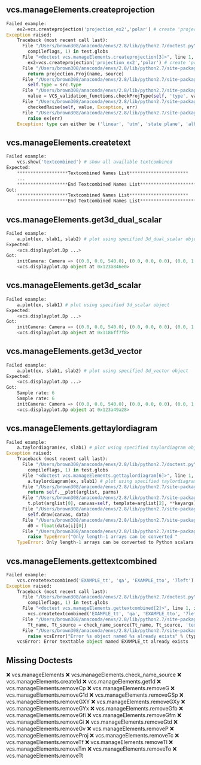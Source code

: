 vcs.manageElements.createprojection
-----------------------------------
```python
Failed example:
    ex2=vcs.createprojection('projection_ex2','polar') # create 'projection_ex2' from 'polar' template
Exception raised:
    Traceback (most recent call last):
      File "/Users/brown308/anaconda/envs/2.8/lib/python2.7/doctest.py", line 1315, in __run
        compileflags, 1) in test.globs
      File "<doctest vcs.manageElements.createprojection[3]>", line 1, in <module>
        ex2=vcs.createprojection('projection_ex2','polar') # create 'projection_ex2' from 'polar' template
      File "/Users/brown308/anaconda/envs/2.8/lib/python2.7/site-packages/vcs/manageElements.py", line 120, in createprojection
        return projection.Proj(name, source)
      File "/Users/brown308/anaconda/envs/2.8/lib/python2.7/site-packages/vcs/projection.py", line 434, in __init__
        self.type = src.type
      File "/Users/brown308/anaconda/envs/2.8/lib/python2.7/site-packages/vcs/projection.py", line 987, in _settype
        value = VCS_validation_functions.checkProjType(self, 'type', value)
      File "/Users/brown308/anaconda/envs/2.8/lib/python2.7/site-packages/vcs/VCS_validation_functions.py", line 1440, in checkProjType
        checkedRaise(self, value, Exception, err)
      File "/Users/brown308/anaconda/envs/2.8/lib/python2.7/site-packages/vcs/VCS_validation_functions.py", line 59, in checkedRaise
        raise ex(err)
    Exception: type can either be ('linear', 'utm', 'state plane', 'albers equal area', 'lambert', 'mercator', 'polar', 'polyconic', 'equid conic a', 'transverse mercator', 'stereographic', 'lambert azimuthal', 'azimuthal', 'gnomonic', 'orthographic', 'gen. vert. near per', 'sinusoidal', 'equirectangular', 'miller', 'van der grinten', 'hotin', 'robinson', 'space oblique', 'alaska', 'interrupted goode', 'mollweide', 'interrupted mollweide', 'hammer', 'wagner iv', 'wagner vii', 'oblated') or (0, 1, 2, 3, 4, 5, 6, 7, 8, 9, 10, 11, 12, 13, 14, 15, 16, 17, 18, 19, 20, 21, 22, 23, 24, 25, 26, 27, 28, 29, 30)
```

vcs.manageElements.createtext
-----------------------------
```python
Failed example:
    vcs.show('textcombined') # show all available textcombined
Expected:
    *******************Textcombined Names List**********************
    ...
    *******************End Textcombined Names List**********************
Got:
    *******************Textcombined Names List**********************
    *******************End Textcombined Names List**********************
```

vcs.manageElements.get3d_dual_scalar
------------------------------------
```python
Failed example:
    a.plot(ex, slab1, slab2) # plot using specified 3d_dual_scalar object
Expected:
    <vcs.displayplot.Dp ...>
Got:
    initCamera: Camera => ((0.0, 0.0, 540.0), (0.0, 0.0, 0.0), (0.0, 1.0, 0.0)) 
    <vcs.displayplot.Dp object at 0x123a846e0>
```

vcs.manageElements.get3d_scalar
-------------------------------
```python
Failed example:
    a.plot(ex, slab1) # plot using specified 3d_scalar object
Expected:
    <vcs.displayplot.Dp ...>
Got:
    initCamera: Camera => ((0.0, 0.0, 540.0), (0.0, 0.0, 0.0), (0.0, 1.0, 0.0)) 
    <vcs.displayplot.Dp object at 0x1186ff7f8>
```

vcs.manageElements.get3d_vector
-------------------------------
```python
Failed example:
    a.plot(ex, slab1, slab2) # plot using specified 3d_vector object
Expected:
    <vcs.displayplot.Dp ...>
Got:
    Sample rate: 6 
    Sample rate: 6 
    initCamera: Camera => ((0.0, 0.0, 540.0), (0.0, 0.0, 0.0), (0.0, 1.0, 0.0)) 
    <vcs.displayplot.Dp object at 0x123a49a28>
```

vcs.manageElements.gettaylordiagram
-----------------------------------
```python
Failed example:
    a.taylordiagram(ex, slab1) # plot using specified taylordiagram object
Exception raised:
    Traceback (most recent call last):
      File "/Users/brown308/anaconda/envs/2.8/lib/python2.7/doctest.py", line 1315, in __run
        compileflags, 1) in test.globs
      File "<doctest vcs.manageElements.gettaylordiagram[6]>", line 1, in <module>
        a.taylordiagram(ex, slab1) # plot using specified taylordiagram object
      File "/Users/brown308/anaconda/envs/2.8/lib/python2.7/site-packages/vcs/Canvas.py", line 1275, in taylordiagram
        return self.__plot(arglist, parms)
      File "/Users/brown308/anaconda/envs/2.8/lib/python2.7/site-packages/vcs/Canvas.py", line 3634, in __plot
        t.plot(arglist[0], canvas=self, template=arglist[2], **keyargs)
      File "/Users/brown308/anaconda/envs/2.8/lib/python2.7/site-packages/vcs/taylor.py", line 1965, in plot
        self.draw(canvas, data)
      File "/Users/brown308/anaconda/envs/2.8/lib/python2.7/site-packages/vcs/taylor.py", line 1205, in draw
        d0 = float(data[i][0])
      File "/Users/brown308/anaconda/envs/2.8/lib/python2.7/site-packages/numpy/ma/core.py", line 4182, in __float__
        raise TypeError("Only length-1 arrays can be converted "
    TypeError: Only length-1 arrays can be converted to Python scalars
```

vcs.manageElements.gettextcombined
----------------------------------
```python
Failed example:
    vcs.createtextcombined('EXAMPLE_tt', 'qa', 'EXAMPLE_tto', '7left') # Create 'EXAMPLE_tt' and 'EXAMPLE_tto'
Exception raised:
    Traceback (most recent call last):
      File "/Users/brown308/anaconda/envs/2.8/lib/python2.7/doctest.py", line 1315, in __run
        compileflags, 1) in test.globs
      File "<doctest vcs.manageElements.gettextcombined[2]>", line 1, in <module>
        vcs.createtextcombined('EXAMPLE_tt', 'qa', 'EXAMPLE_tto', '7left') # Create 'EXAMPLE_tt' and 'EXAMPLE_tto'
      File "/Users/brown308/anaconda/envs/2.8/lib/python2.7/site-packages/vcs/manageElements.py", line 1390, in createtextcombined
        Tt_name, Tt_source = check_name_source(Tt_name, Tt_source, 'texttable')
      File "/Users/brown308/anaconda/envs/2.8/lib/python2.7/site-packages/vcs/manageElements.py", line 57, in check_name_source
        raise vcsError("Error %s object named %s already exists" % (typ, name))
    vcsError: Error texttable object named EXAMPLE_tt already exists
```

Missing Doctests
----------------
:x:    vcs.manageElements
:x:    vcs.manageElements.check_name_source
:x:    vcs.manageElements.create1d
:x:    vcs.manageElements.get1d
:x:    vcs.manageElements.removeCp
:x:    vcs.manageElements.removeG
:x:    vcs.manageElements.removeG1d
:x:    vcs.manageElements.removeGSp
:x:    vcs.manageElements.removeGXY
:x:    vcs.manageElements.removeGXy
:x:    vcs.manageElements.removeGYx
:x:    vcs.manageElements.removeGfb
:x:    vcs.manageElements.removeGfi
:x:    vcs.manageElements.removeGfm
:x:    vcs.manageElements.removeGi
:x:    vcs.manageElements.removeGtd
:x:    vcs.manageElements.removeGv
:x:    vcs.manageElements.removeP
:x:    vcs.manageElements.removeProj
:x:    vcs.manageElements.removeTc
:x:    vcs.manageElements.removeTf
:x:    vcs.manageElements.removeTl
:x:    vcs.manageElements.removeTm
:x:    vcs.manageElements.removeTo
:x:    vcs.manageElements.removeTt
